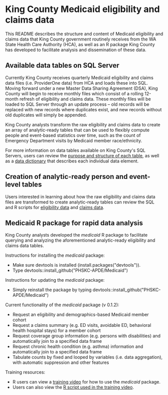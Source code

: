 # King County Medicaid eligibility and claims data
This README describes the structure and content of Medicaid eligibility and claims data that King County government routinely receives from the WA State Health Care Authority (HCA), as well as an R package King County has developed to facilitate analysis and dissemination of these data.

## Available data tables on SQL Server
Currently King County receives quarterly Medicaid eligibility and claims data files (i.e. ProviderOne data) from HCA and loads these into SQL. Moving forward under a new Master Data Sharing Agreement (DSA), King County will begin to receive monthly files which consist of a rolling 12-month refresh of eligibility and claims data. These monthly files will be loaded to SQL Server through an update process – old records will be replaced with new records where duplicates exist, and new records without old duplicates will simply be appended.

King County analysts transform the raw eligibility and claims data to create an array of analytic-ready tables that can be used to flexibly compute people and event-based statistics over time, such as the count of Emergency Department visits by Medicaid member race/ethnicity.

For more information on data tables available on King County's SQL Servers, users can review the [purpose and structure of each table](https://kc1-my.sharepoint.com/:x:/r/personal/eli_kern_kingcounty_gov/Documents/Shared%20with%20Everyone/Medicaid%20data%20table%20structure.xlsx?d=w13d589b863b647269b03d645618ba7b2&csf=1&e=7i3atF), as well as a [data dictionary](https://kc1-my.sharepoint.com/:x:/g/personal/eli_kern_kingcounty_gov/EZE5ge9YnXxFifiyDIeq8JYBDbiRHIK_t_9-ERAhd13zhQ?e=5PZPiH) that describes each individual data element.

## Creation of analytic-ready person and event-level tables
Users interested in learning about how the raw eligibility and claims data files are transformed to create analytic-ready tables can review the SQL and R scripts for [eligibility data](https://github.com/PHSKC-APDE/Medicaid/tree/master/eligibility%20cleanup) and [claims data](https://github.com/PHSKC-APDE/Medicaid/tree/master/claims%20cleanup).

## Medicaid R package for rapid data analysis
King County analysts developed the *medicaid* R package to facilitate querying and analyzing the aforementioned analytic-ready eligibility and claims data tables.

Instructions for installing the *medicaid* package:
- Make sure devtools is installed (install.packages("devtools")).
- Type devtools::install_github("PHSKC-APDE/Medicaid")

Instructions for updating the *medicaid* package:
- Simply reinstall the package by typing devtools::install_github("PHSKC-APDE/Medicaid")

Current functionality of the *medicaid* package (v 0.1.2):
- Request an eligibility and demographics-based Medicaid member cohort
- Request a claims summary (e.g. ED visits, avoidable ED, behavioral health hospital stays) for a member cohort
- Request coverage group information (e.g. persons with disabilities) and automatically join to a specified data frame
- Request chronic health condition (e.g. asthma) information and automatically join to a specified data frame
- Tabulate counts by fixed and looped by variables (i.e. data aggregation), with automatic suppression and other features

Training resources:
- R users can view a [training video](https://kc1-my.sharepoint.com/:v:/r/personal/eli_kern_kingcounty_gov/Documents/Shared%20with%20Everyone/Medicaid%20R%20Package%20Training_2018.mp4?csf=1&e=3OydL9) for how to use the *medicaid* package.
- Users can also view the [R script used in the training video](https://github.com/PHSKC-APDE/Medicaid/blob/master/Medicaid%20package%20orientation.R).
